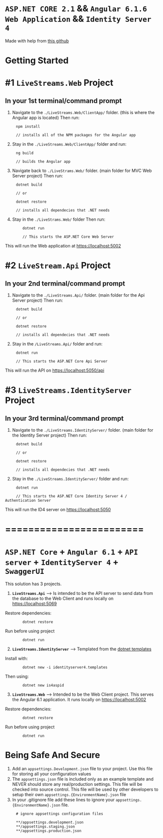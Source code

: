 # `ASP.NET CORE 2.1` && `Angular 6.1.6 Web Application` && `Identity Server 4`

Made with help from [this github](https://github.com/elanderson/Angular-Core-IdentityServer)

# Getting Started

# #1 `LiveStreams.Web` Project

## In your 1st terminal/command prompt

1.   Navigate to the `./LiveStreams.Web/ClientApp/` folder. (this is where the Angular app is located)
     Then run:

```
     npm install

     // installs all of the NPM packages for the Angular app
```

2.   Stay in the `./LiveStreams.Web/ClientApp/` folder and run:

```
     ng build

     // builds the Angular app
```

3.   Navigate back to `./LiveStrams.Web/` folder. (main folder for MVC Web Server project)
     Then run:

```
     dotnet build

     // or

     dotnet restore

     // installs all dependecies that .NET needs
```

4.   Stay in the `./LiveStrams.Web/` folder
     Then run:

```
        dotnet run

        // This starts the ASP.NET Core Web Server
```

This will run the Web application at [https://localhost:5002](https://localhost:5002)

# #2 `LiveStream.Api` Project

## In your 2nd terminal/command prompt

1.   Navigate to the `./LiveStreams.Api/` folder. (main folder for the Api Server project)
     Then run:

```
     dotnet build

     // or

     dotnet restore

     // installs all dependecies that .NET needs
```

2.   Stay in the `/LiveStreams.Api/` folder and run:

```
     dotnet run

     // This starts the ASP.NET Core Api Server
```

This will run the API on [https://localhost:5050/api](https://localhost:5050/api)

# #3 `LiveStreams.IdentityServer` Project

## In your 3rd terminal/command prompt

1.   Navigate to the `./LiveStreams.IdentityServer/` folder. (main folder for the Identity Server project)
     Then run:

```
     dotnet build

     // or

     dotnet restore

     // installs all dependecies that .NET needs
```

2.   Stay in the `./LiveStreams.IdentityServer/` folder and run:

```
     dotnet run

     // This starts the ASP.NET Core Identity Server 4 / Authentication Server
```

This will run the ID4 server on [https://localhost:5050](https://localhost:5050)

# ========================

# `ASP.NET Core` + `Angular 6.1` + `API server` + `IdentityServer 4` + `SwaggerUI`

This solution has 3 projects.

1. **`LiveStreams.Api`** --> Is intended to be the API server to send data from the database to the Web Client and runs locally on [https://localhost:5069](https://localhost:5069)

Restore dependencies:

```
        dotnet restore
```

Run before using project

```
        dotnet run
```

2. **`LiveStreams.IdentityServer`** --> Templated from the [dotnet templates](https://github.com/IdentityServer/IdentityServer4.Templates)

Install with:

```
        dotnet new -i identityserver4.templates
```

Then using:

```
        dotnet new is4aspid
```

3. **`LiveStreams.Web`** --> Intended to be the Web Client project. This serves the Angular 6.1 application. It runs locally on [https://localhost:5002](https://localhost:5002)

Restore dependencies:

```
        dotnet restore
```

Run before using project

```
        dotnet run
```

# Being Safe And Secure

1.   Add an `appsettings.Development.json` file to your project. Use this file for storing all your configuration values
2.   The `appsettings.json` file is included only as an example template and NEVER should store any real/production settings. This file will be checked into source control. This file will be used by other developers to setup their own `appsettings.{EnvironmentName}.json` file
3.   In your .gitignore file add these lines to ignore your `appsettings.{EnvironmentName}.json` file.

```
     # ignore appsettings configuration files

     **/appsettings.development.json
     **/appsettings.staging.json
     **/appsettings.production.json
```
